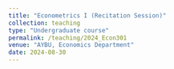 ```yaml
---
title: "Econometrics I (Recitation Session)"
collection: teaching
type: "Undergraduate course"
permalink: /teaching/2024_Econ301
venue: "AYBU, Economics Department"
date: 2024-08-30
---
```

